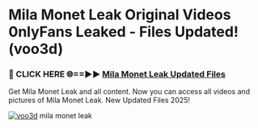 # Mila Monet Leak Original Videos 0nlyFans Leaked - Files Updated! (voo3d)

<h3>🔴 CLICK HERE 🌐==►► <a href="https://tinyurl.com/x26r9saj" rel="nofollow">Mila Monet Leak Updated Files</a></h3>

Get Mila Monet Leak and all content. Now you can access all videos and pictures of Mila Monet Leak. New Updated Files 2025!

[![voo3d](https://i.imgur.com/LkgZPqh.gif)](https://tinyurl.com/x26r9saj)
mila monet leak